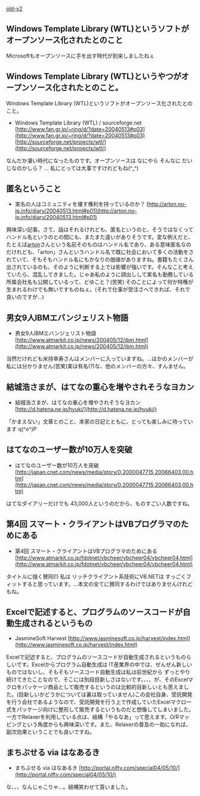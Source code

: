 [old-v2](ig040514-orig.html)

## Windows Template Library (WTL)というソフトがオープンソース化されたとのこと

Microsoftもオープンソースに手を出す時代が到来しましたねぇ


## Windows Template Library (WTL)というやつがオープンソース化されたとのこと。

Windows Template Library (WTL)というソフトがオープンソース化されたとのこと。

* Windows Template Library (WTL) / sourceforge.net
  [http://www.fan.gr.jp/~ring/d/?date=20040513#p03](http://www.fan.gr.jp/~ring/d/?date=20040513#p03)
  [http://sourceforge.net/projects/wtl/](http://sourceforge.net/projects/wtl/)

なんだか凄い時代になったものです。オープンソースは なにやら そんなに だいじなのかしら？ … 私にとっては大事ですけれどもね(^_^)

## 匿名ということ

* 実名の人はコミュニティを壊す権利を持っているのか？
  [http://arton.no-ip.info/diary/20040513.html#p01](http://arton.no-ip.info/diary/20040513.html#p01)

興味深い記事。さて、話はそれるけれども、匿名というのと、そうではなくってハンドル名というのとの間にも、またまた違いがありそうです。変な例えだと、たとえば[arton](http://arton.no-ip.info/)さんという名前そのものはハンドル名であり、ある意味匿名なのだけれども、「arton」さんというハンドル名で既に社会において多くの活動をされていて、そもそもハンドル名にもかなりの価値がありますね。書籍もたくさん出されているのも、そのように判断する上では影響が強いです。そんなこと考えていたら、混乱してきました。じゃあ私のように顔出しして実名も勤務している所属会社名も公開しているって、どゆこと？(苦笑) そのことによって何か特権が生まれるわけでも無いですものねぇ。(それで仕事が受注さへできれば、それで良いのですが…)

## 男女9人IBMエバンジェリスト物語 

* 男女9人IBMエバンジェリスト物語 
  [http://www.atmarkit.co.jp/news/200405/12/ibm.html](http://www.atmarkit.co.jp/news/200405/12/ibm.html)

当然だけれども米持幸寿さんはメンバーに入っていますね。…ほかのメンバーが私には分かりません(苦笑)実は有名(?)な、他のメンバーの方々、すんません。

## 結城浩さまが、はてなの重心を増やされそうなヨカン

* 結城浩さまが、はてなの重心を増やされそうなヨカン
  [http://d.hatena.ne.jp/hyuki/](http://d.hatena.ne.jp/hyuki/)

「かまえない」文章とのこと、本家の日記とともに、とっても楽しみに待っています
q(^o^)P

## はてなのユーザー数が10万人を突破

* はてなのユーザー数が10万人を突破
  [http://japan.cnet.com/news/media/story/0,2000047715,20066403,00.htm](http://japan.cnet.com/news/media/story/0,2000047715,20066403,00.htm)

はてなダイアリーだけでも 43,000人というのだから、ものすごい人数ですね。

## 第4回 スマート・クライアントはVBプログラマのためにある

* 第4回 スマート・クライアントはVBプログラマのためにある
  [http://www.atmarkit.co.jp/fdotnet/vbcheer/vbcheer04/vbcheer04.html](http://www.atmarkit.co.jp/fdotnet/vbcheer/vbcheer04/vbcheer04.html)

タイトルに強く賛同(!) 私は リッチクライアント系技術にVB.NETは すっごくフィットすると思っています。…本文の全てに賛同するわけではありませんけれどもね。

## Excelで記述すると、プログラムのソースコードが自動生成されるというもの

* JasmineSoft Harvest
  [http://www.jasminesoft.co.jp/harvest/index.html](http://www.jasminesoft.co.jp/harvest/index.html)

Excelで記述すると、プログラムのソースコードが自動生成されるというものらしいです。Excelからプログラム自動生成は
IT産業界の中では、ぜんぜん新しいものではないし、そもそもソースコード自動生成は私は前世紀から ずっとやり続けてきたことなので、そこには別段目新しさはないです。、、、が、そのExcelマクロをパッケージ商品として販売するというのは比較的目新しいとも思えました。(目新しいかどうかについては裏は取っていません)この会社自身、受託開発を行う会社であるようなので、受託開発を行う上で作成していたExcelマクロ一式をパッケージ向けに整形して販売するというものだと想像してしまいました。一方でRelaxerを利用している点は、結構「やるなあ」って思えます。O/Rマッピングという角度からも興味深いです。また、Relaxerの普及の一助になれば、副次効果ということでも良いですね。

## まちぶせる via はなあるき

* まちぶせる via はなあるき
  [http://portal.nifty.com/special04/05/10/](http://portal.nifty.com/special04/05/10/)

な、、、なんじゃこりゃ…。結構笑わせて貰いました。